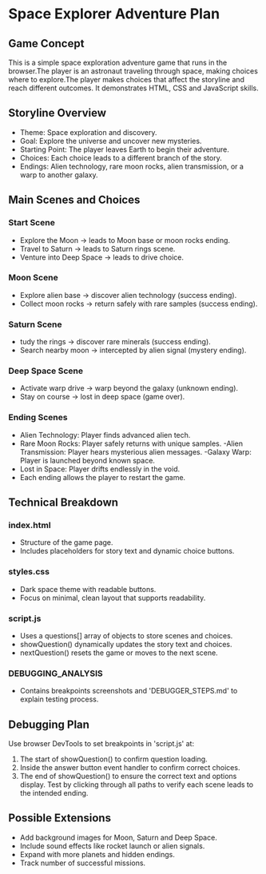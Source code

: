 # Space Explorer Adventure Plan

## Game Concept
This is a simple space exploration adventure game that runs in the browser.The player is an astronaut traveling through space, making choices where to explore.The player makes choices that affect the storyline and reach different outcomes.
It demonstrates HTML, CSS and JavaScript skills.

## Storyline Overview
- Theme:  Space exploration and discovery.
- Goal: Explore the universe and uncover new mysteries.
- Starting Point: The player leaves Earth to begin their adventure.
- Choices: Each choice leads to a different branch of the story.   
- Endings: Alien technology, rare moon rocks, alien transmission, or a warp to another galaxy.

## Main Scenes and Choices
### Start Scene
- Explore the Moon -> leads to Moon base or moon rocks ending.
- Travel to Saturn -> leads to Saturn rings scene.
- Venture into Deep Space -> leads to drive choice.

### Moon Scene
- Explore alien base -> discover alien technology (success ending).
- Collect moon rocks -> return safely with rare samples (success ending).

### Saturn Scene
- tudy the rings -> discover rare minerals (success ending).
- Search nearby moon -> intercepted by alien signal (mystery ending).

### Deep Space Scene
- Activate warp drive -> warp beyond the galaxy (unknown ending).
- Stay on course -> lost in deep space (game over).

### Ending Scenes
- Alien Technology: Player finds advanced alien tech.
- Rare Moon Rocks: Player safely returns with unique samples.
-Alien Transmission: Player hears mysterious alien messages.
-Galaxy Warp: Player is launched beyond known space.
- Lost in Space: Player drifts endlessly in the void.
- Each ending allows the player to restart the game.

## Technical Breakdown
### index.html
- Structure of the game page.  
- Includes placeholders for story text and dynamic choice buttons.  

### styles.css 
- Dark space theme with readable buttons.  
- Focus on minimal, clean layout that supports readability.  

### script.js  
- Uses a questions[] array of objects to store scenes and choices.
- showQuestion() dynamically updates the story text and choices.
- nextQuestion() resets the game or moves to the next scene.

### DEBUGGING_ANALYSIS  
- Contains breakpoints screenshots and 'DEBUGGER_STEPS.md' to explain testing process.

## Debugging Plan
Use browser DevTools to set breakpoints in 'script.js' at:
   1. The start of showQuestion() to confirm question loading.
   2. Inside the answer button event handler to confirm correct choices.
   3. The end of showQuestion() to ensure the correct text and options display.
Test by clicking through all paths to verify each scene leads to the intended ending.

## Possible Extensions
- Add background images for Moon, Saturn and Deep Space.
- Include sound effects like rocket launch or alien signals.
- Expand with more planets and hidden endings.
- Track number of successful missions.




